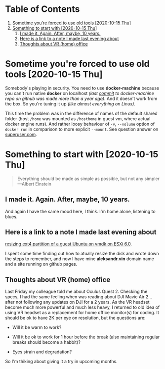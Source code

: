 
# Table of Contents

1.  [Sometime you're forced to use old tools <span class="timestamp-wrapper"><span class="timestamp">[2020-10-15 Thu]</span></span>](#org78c077b)
2.  [Something to start with <span class="timestamp-wrapper"><span class="timestamp">[2020-10-15 Thu]</span></span>](#orgd005cb2)
    1.  [I made it. Again. After, maybe, 10 years.](#orgc51fe1b)
    2.  [Here is a link to a note I made last evening about](#org94e52de)
    3.  [Thoughts about VR (home) office](#org7ce7c46)



<a id="org78c077b"></a>

# Sometime you're forced to use old tools <span class="timestamp-wrapper"><span class="timestamp">[2020-10-15 Thu]</span></span>

Somebody's playing in security. You need to use **docker-machine** because you
can't run native **docker** on localhost *(last [commit](https://github.com/docker/machine/commit/b170508bf44c3405e079e26d5fdffe35a64c6972) to docker-machine repo
on github was made more than a year ago)*. And it doesn't work from the box.
So you're tuning it up *(like almost everything on Linux)*.

This time the problem was in the difference of names of the default shared
folder (host `/home` was mounted as `/hosthome` in guest vm, where actual
docker engine runs). And rather loosy behaviour of `-v`, `--volume` option
of `docker run` in comparison to more explicit `--mount`. See question answer
on [superuser.com](https://superuser.com/a/1594651/1230369).


<a id="orgd005cb2"></a>

# Something to start with <span class="timestamp-wrapper"><span class="timestamp">[2020-10-15 Thu]</span></span>

> Everything should be made as simple as possible,
> but not any simpler &#x2014;Albert Einstein


<a id="orgc51fe1b"></a>

## I made it. Again. After, maybe, 10 years.

And again I have the same mood here, I think. I'm home alone, listening to
blues.


<a id="org94e52de"></a>

## Here is a link to a note I made last evening about

[resizing ext4 partition of a guest Ubuntu on vmdk on ESXi 6.0](https://superuser.com/a/1594385/1230369).

I spent some time finding out how to atually resize the disk and wrote down
the steps to remember, and now I have mine **aleksandr.vin**
domain name and a site running on github pages.


<a id="org7ce7c46"></a>

## Thoughts about VR (home) office

Last Friday my colleague told me about Oculus Quest 2. Checking the specs,
I had the same feeling when was reading about DJI Mavic Air 2&#x2026; after not
following any updates on DJI for a 2 years. As the VR headset become much
more powerful and much less heavy, I returned to old idea of using VR headset
as a replacement for home office monitor(s) for coding. It should be ok to
have 2K per eye on resolution, but the questions are:

-   Will it be warm to work?

-   Will it be ok to work for 1 hour before the break (also maintaining
    regular breaks should become a habbit)?

-   Eyes strain and degradation?

So I'm thiking about giving it a try in upcoming months.

